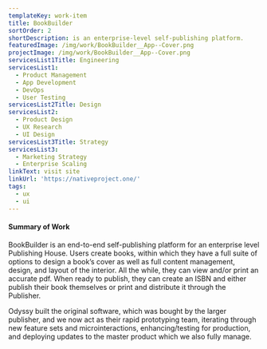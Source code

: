 ```yaml
---
templateKey: work-item
title: BookBuilder
sortOrder: 2
shortDescription: is an enterprise-level self-publishing platform.
featuredImage: /img/work/BookBuilder__App--Cover.png
projectImage: /img/work/BookBuilder__App--Cover.png
servicesList1Title: Engineering
servicesList1:
  - Product Management
  - App Development
  - DevOps
  - User Testing
servicesList2Title: Design
servicesList2:
  - Product Design
  - UX Research
  - UI Design
servicesList3Title: Strategy
servicesList3:
  - Marketing Strategy
  - Enterprise Scaling
linkText: visit site
linkUrl: 'https://nativeproject.one/'
tags:
  - ux
  - ui
---
```


#### Summary of Work

BookBuilder is an end-to-end self-publishing platform for an enterprise level Publishing House. Users create books, within which they have a full suite of options to design a book’s cover as well as full content management, design, and layout of the interior. All the while, they can view and/or print an accurate pdf. When ready to publish, they can create an ISBN and either publish their book themselves or print and distribute it through the Publisher.

Odyssy built the original software, which was bought by the larger publisher, and we now act as their rapid prototyping team, iterating through new feature sets and microinteractions, enhancing/testing for production, and deploying updates to the master product which we also fully manage.

